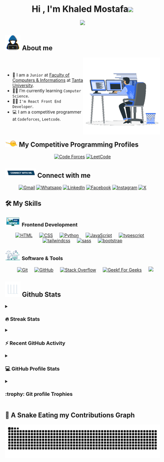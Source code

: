 <h1 align="center">Hi , I'm Khaled Mostafa<img src="https://media.giphy.com/media/hvRJCLFzcasrR4ia7z/giphy.gif" width="35"></h1>
<p align="center">
  <a href="https://github.com/DenverCoder1/readme-typing-svg"><img src="https://readme-typing-svg.herokuapp.com?font=Time+New+Roman&color=%23C8BE25&size=25&center=true&vCenter=true&width=600&height=100&lines=React+Front+End+Developer;Computer+Science+Student;Always+learning+new+things"></a>
</p>
	
## <picture><img src = "https://github.com/khaledrokaya/khaledrokaya/blob/main/Images/about_me.gif?raw=trueImages/about_me.gif?raw=true" width = 50px></picture> About me

<picture> <img align="right" src="https://github.com/khaledrokaya/khaledrokaya/blob/main/Images/Right_Side.gif?raw=true" width = 250px></picture>

<br><br>

- :school: I am a `Junior` at [Faculty of Computers & Informations](https://ci.tanta.edu.eg/en/) at [Tanta University](https://tanta.edu.eg/).
- :student: I’m currently learning `Computer Science`.
- :technologist: `I'm React Front End Developer`.
- :computer: I am a competitive programmer at `Codeforces`, `Leetcode`.
<br>


## <picture> <img src="https://github.com/khaledrokaya/khaledrokaya/blob/main/Images/competitive_programming_profile.png?raw=true" width=40> </picture> My Competitive Programming Profiles

<p align="center">
  <a href="https://codeforces.com/profile/KhaledRokaya"><img src="https://img.icons8.com/external-tal-revivo-shadow-tal-revivo/50/000000/external-codeforces-programming-competitions-and-contests-programming-community-logo-shadow-tal-revivo.png" alt="Code Forces"/></a>
	<a href="https://leetcode.com/u/Khaledrokaya"><img src="https://img.icons8.com/external-tal-revivo-shadow-tal-revivo/50/000000/external-level-up-your-coding-skills-and-quickly-land-a-job-logo-shadow-tal-revivo.png" alt="LeetCode"/></a>
</p>

## <picture> <img src="https://github.com/khaledrokaya/khaledrokaya/blob/main/Images/Connect-with-me.gif?raw=true" width="100px"> </picture> Connect with me
<p align="center">
	<a href="mailto:khaled.mustafa.jr@gmail.com"><img img src="https://img.shields.io/badge/gmail-%23EA4335.svg?style=flat&logo=gmail&logoColor=white" alt="Gmail"/></a>
	<a href="https://wa.me/+201121370379"><img src="https://img.shields.io/badge/whatsapp-%2325D366.svg?style=flat&logo=whatsapp&logoColor=white" alt="Whatsapp"/></a>
	<a href="https://www.linkedin.com/in/khaled-mostafa-jr"><img src="https://img.shields.io/badge/linkedin-%230A66C2.svg?style=flat&logo=linkedin&logoColor=white" alt="LinkedIn"/></a>
	<a href="https://www.facebook.com/khaled.mostafa.jr"><img src="https://img.shields.io/badge/facebook-%231877F2.svg?style=flat&logo=facebook&logoColor=white" alt="Facebook"/></a>
	<a href="https://www.instagram.com/khaled_rokayaa"><img src="https://img.shields.io/badge/instagram-%23E4405F.svg?style=flat&logo=instagram&logoColor=white" alt="Instagram"/></a>
	<a href="https://x.com/KhaledMoJr"><img src="https://img.shields.io/badge/X-%23FFFC00.svg?style=flat&color=white&logo=X&logoColor=black" alt="X"/></a>
</p>



## 🛠️ My Skills

### <picture> <img src = "https://github.com/khaledrokaya/khaledrokaya/blob/main/Images/Front_End.gif?raw=true" width = 50px>  </picture> Frontend Development
<p align="center"> 
  <a href="https://www.w3.org/html/" target="_blank"> 
   <img alt="HTML" src="https://img.shields.io/badge/HTML5%20-%23E34F26.svg?style=flat&logo=html5&logoColor=white"></a>   
  &emsp;
  <a href="https://www.w3schools.com/css/" target="_blank">
    <img alt="CSS" src="https://img.shields.io/badge/CSS%20-%231572B6.svg?style=flat&logo=css3&logoColor=white"></a> 
  &emsp;
  <a href="https://www.python.org" target="_blank">
    <img alt="Python" src="https://img.shields.io/badge/react-%2361DAFB.svg?style=flat&logo=React&logoColor=black"></a>
  &emsp;
  <a href="https://developer.mozilla.org/en-US/docs/Web/JavaScript" target="_blank"> 
     <img alt="JavaScript" src="https://img.shields.io/badge/JavaScript%20-%23F7DF1E.svg?style=flat&logo=javascript&logoColor=black"></a>
   &emsp; 
  <a href="https://www.w3.org/typescript/" target="_blank"> 
   <img alt="typescript" src="https://img.shields.io/badge/typescript%20-%23E34F26.svg?style=flat&logo=typescript&logoColor=white&color=blue"></a> 
     &emsp; 
  <a href="https://www.w3.org/typescript/" target="_blank"> 
   <img alt="tailwindcss" src="https://img.shields.io/badge/tailwindCss%20-%23E34F26.svg?style=flat&logo=tailwindcss&logoColor=blue&color=lightblue"></a> 
      &emsp; 
  <a href="https://www.w3.org/typescript/" target="_blank"> 
   <img alt="sass" src="https://img.shields.io/badge/sass%20-%23E34F26.svg?style=flat&logo=sass&logoColor=white&color=pink"></a>
      &emsp; 
  <a href="https://www.w3.org/typescript/" target="_blank"> 
   <img alt="bootstrap" src="https://img.shields.io/badge/bootstrap%20-%23E34F26.svg?style=flat&logo=bootstrap&logoColor=white&color=purple"></a>  
</p>

 ### <picture> <img src = "https://github.com/khaledrokaya/khaledrokaya/blob/main/Images/Software_Tools.gif?raw=true" width = 50px>  </picture> Software & Tools
 
<p align="center">
  &emsp;
    <a href="#"><img alt="Git" src="https://img.shields.io/badge/Git%20-%23F05033.svg?style=flat&logo=git&logoColor=white"></a>
  &emsp;
    <a href="#"><img alt="GitHub" src="https://img.shields.io/badge/github-%23181717.svg?style=flat&logo=github&logoColor=white"></a>
  &emsp;
    <a href="#"><img alt="Stack Overflow" src="https://img.shields.io/badge/-Stack%20Overflow-FE7A16?style=flat&logo=stack-overflow&logoColor=white"></a>
  &emsp;
    <a href="#"><img alt="Geekf For Geeks" src="https://img.shields.io/badge/geeksforgeeks-%230F9D58.svg?style=flat&logo=geeksforgeeks&logoColor=white"></a>
  &emsp;
    <a href="#"><img src="https://img.shields.io/badge/sql server-%234479A1.svg?&style=flat&logoColor=white"/></a>
</p>

## <picture> <img src = "https://github.com/khaledrokaya/khaledrokaya/blob/main/Images/Statistics.gif?raw=true" width = 50px>  </picture> Github Stats

<details><summary><h3> 🔥 Streak Stats</h3></summary>

----	

<p align="center"><img src="https://github-readme-streak-stats.herokuapp.com/?user=khaledrokaya&theme=tokyonight_duo" alt="7oSkaaa" /></p>

</details>

<details><summary><h3>⚡ Recent GitHub Activity</h3></summary>

----
![KhaledRokaya's GitHub activity graph](https://github-readme-activity-graph.vercel.app/graph?username=khaledrokaya)
</details>
<details><summary><h3>💻 GitHub Profile Stats</h3></summary>

----
<p align="center">
    <a href="https://github.com/anuraghazra/github-readme-stats">
	    <img alt="KhaledRokaya's GitHub Stats" src="https://github-readme-stats.vercel.app/api?username=khaledrokaya&show_icons=true&count_private=true&locale=en&theme=tokyonight&layout=compact" height="230px"/></a>
	  <img src="https://github-readme-stats.vercel.app/api/top-langs?username=khaledrokaya&langs_count=10&show_icons=true&locale=en&theme=tokyonight" alt="7oSkaaa" height="230px"/>
<br/>

  <b>Note:</b> Top languages is only a metric of the languages my public code consists of and doesn't reflect experience or skill level.
  </p>
</details>

<details><summary> <h3> :trophy: Git profile Trophies </h3></summary>

----
	
<p align="center"> <a href="https://github.com/ryo-ma/github-profile-trophy"><img src="https://github-profile-trophy.vercel.app/?username=khaledrokaya&layout=compact&theme=tokyonight&column=4&margin-w=15&margin-h=15" alt="7oskaaa" /></a> </p>
	
</details>

## 🐍 A Snake Eating my Contributions Graph
	
<p align="center">
	<picture>
		  <source media="(prefers-color-scheme: dark)" srcset="https://raw.githubusercontent.com/khaledrokaya/khaledrokaya/output/github-contribution-grid-snake-dark.svg">
		  <source media="(prefers-color-scheme: light)" srcset="https://raw.githubusercontent.com/khaledrokaya/khaledrokaya/output/github-contribution-grid-snake.svg">
		  <img alt="github contribution grid snake animation" src="https://raw.githubusercontent.com/khaledrokaya/khaledrokaya/output/github-contribution-grid-snake.svg">
	</picture>
</p>
